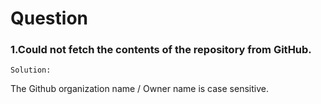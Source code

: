 # Question

### __1.Could not fetch the contents of the repository from GitHub.__

`Solution:`

 The Github organization name / Owner name is case sensitive.
